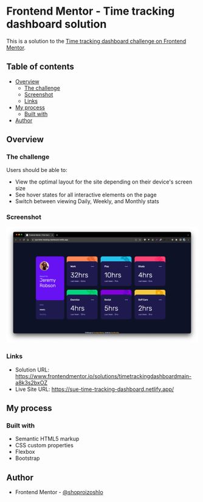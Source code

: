# Frontend Mentor - Time tracking dashboard solution

This is a solution to the [Time tracking dashboard challenge on Frontend Mentor](https://www.frontendmentor.io/challenges/time-tracking-dashboard-UIQ7167Jw).

## Table of contents

- [Overview](#overview)
  - [The challenge](#the-challenge)
  - [Screenshot](#screenshot)
  - [Links](#links)
- [My process](#my-process)
  - [Built with](#built-with)
- [Author](#author)

## Overview

### The challenge

Users should be able to:

- View the optimal layout for the site depending on their device's screen size
- See hover states for all interactive elements on the page
- Switch between viewing Daily, Weekly, and Monthly stats

### Screenshot

![](./screenshot.png)

### Links

- Solution URL: https://www.frontendmentor.io/solutions/timetrackingdashboardmain-a8k3s2bxOZ 
- Live Site URL: https://sue-time-tracking-dashboard.netlify.app/ 

## My process

### Built with

- Semantic HTML5 markup
- CSS custom properties
- Flexbox
- Bootstrap

## Author

- Frontend Mentor - [@shoproizoshlo](https://www.frontendmentor.io/profile/shoproizoshlo)
